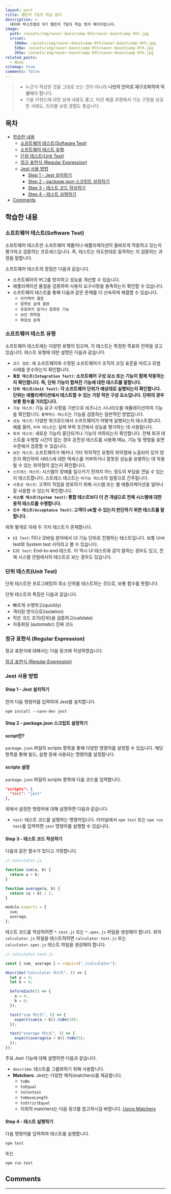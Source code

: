 ```yaml
---
layout: post
title: 챌린지 7일차 학습 정리
description: >
  네이버 부스트캠프 9기 챌린지 7일차 학습 정리 페이지입니다.
image:
  path: /assets/img/naver-boostcamp-9th/naver-boostcamp-9th.jpg
  srcset:
    1060w: /assets/img/naver-boostcamp-9th/naver-boostcamp-9th.jpg
    530w: /assets/img/naver-boostcamp-9th/naver-boostcamp-9th.jpg
    265w: /assets/img/naver-boostcamp-9th/naver-boostcamp-9th.jpg
related_posts:
  - None
sitemap: true
comments: false
---
```


> - 누군가 작성한 것을 그대로 쓰는 것이 아니라 **나만의 언어로 재구조화하여 작성**해야 합니다.
> - 기술 키워드에 대한 상세 내용도 좋고, 미션 해결 과정에서 기능 구현을 성공한 사례도, 트러블 슈팅 경험도 좋습니다.

<h2> 목차 </h2>

- [학습한 내용](#학습한-내용)
  - [소프트웨어 테스트(Software Test)](#소프트웨어-테스트software-test)
  - [소프트웨어 테스트 유형](#소프트웨어-테스트-유형)
  - [단위 테스트(Unit Test)](#단위-테스트unit-test)
  - [정규 표현식 (Regular Expression)](#정규-표현식-regular-expression)
  - [Jest 사용 방법](#jest-사용-방법)
    - [Step 1 - Jest 설치하기](#step-1---jest-설치하기)
    - [Step 2 - package.json 스크립트 설정하기](#step-2---packagejson-스크립트-설정하기)
    - [Step 3 - 테스트 코드 작성하기](#step-3---테스트-코드-작성하기)
    - [Step 4 - 테스트 실행하기](#step-4---테스트-실행하기)
- [Comments](#comments)

## 학습한 내용

### 소프트웨어 테스트(Software Test)

소프트웨어 테스트란 소프트웨어 제품이나 애플리케이션이 올바르게 작동하고 있는지 평가하고 검증하는 프로세스입니다. 즉, 테스트는 의도한대로 동작하는 지 검증하는 과정을 말합니다.

소프트웨어 테스트의 장점은 다음과 같습니다.

- 소프트웨어의 버그를 방지하고 성능을 개선할 수 있습니다.
- 애플리케이션 품질을 검증하여 사용자 요구사항을 충족하는지 확인할 수 있습니다.
- 소프트웨어 테스트를 통해 다음과 같은 문제를 더 신속하게 해결할 수 있습니다.
  - `아키텍처 결함`
  - `잘못된 설계 결정`
  - `유효하지 않거나 잘못된 기능`
  - `보안 취약점`
  - `확장성 문제`

### 소프트웨어 테스트 유형

소프트웨어 테스트에는 다양한 유형이 있으며, 각 테스트는 특정한 목표와 전략을 갖고 있습니다. 테스트 유형에 대한 설명은 다음과 같습니다.

- `코드 검토`: 새 소프트웨어와 수정된 소프트웨어가 조직의 코딩 표준을 따르고 모범 사례를 준수하는지 확인합니다.
- **`통합 테스트(Integration Test)`: 소프트웨어 구성 요소 또는 기능이 함께 작동하는지 확인합니다. 즉, 단위 기능이 합쳐진 기능에 대한 테스트를 말합니다.**
- **`단위 테스트(Unit Test)`: 각 소프트웨어 단위가 예상대로 실행되는지 확인합니다. 단위는 애플리케이션에서 테스트할 수 있는 가장 작은 구성 요소입니다. 단위의 경우 보통 함수를 가리킵니다.**
- `기능 테스트`: 기능 요구 사항을 기반으로 비즈니스 시나리오를 에뮬레이션하여 기능을 확인합니다. `블랙박스 테스트`는 기능을 검증하는 일반적인 방법입니다.
- `성능 테스트`: 다양한 워크로드에서 소프트웨어가 어떻게 실행되는지 테스트합니다. 예를 들어, `부하 테스트`는 실제 부하 조건에서 성능을 평가하는 데 사용됩니다.
- `회귀 테스트`: 새로운 기능이 중단되거나 기능이 저하되는지 확인합니다. 전체 회귀 테스트를 수행할 시간이 없는 경우 온전성 테스트를 사용해 메뉴, 기능 및 명령을 표면 수준에서 검증할 수 있습니다.
- `보안 테스트`: 소프트웨어가 해커나 기타 악의적인 유형의 취약점에 노출되어 있지 않은지 확인하여 서비스에 대한 액세스를 거부하거나 잘못된 성능을 유발하는 데 악용될 수 있는 취약점이 없는지 확인합니다.
- `스트레스 테스트`: 시스템이 장애를 일으키기 전까지 어느 정도의 부담을 견딜 수 있는지 테스트합니다. 스트레스 테스트는 `비기능 테스트`의 일종으로 간주됩니다.
- `사용성 테스트`: 고객이 작업을 완료하기 위해 시스템 또는 웹 애플리케이션을 얼마나 잘 사용할 수 있는지 확인합니다.
- **`시스템 테스트(System test)`: 통합 테스트보다 더 큰 개념으로 전체 시스템에 대한 동작 테스트를 수행합니다.**
- **`인수 테스트(Acceptance Test)`: 고객이 ok할 수 있는지 판단하기 위한 테스트를 말합니다.**

위와 별개로 아래 두 가지 테스트가 존재합니다.

- `UI Test`: FE나 모바일 분야에서 UI 기능 단위로 진행하는 테스트입니다. 보통 Unit test와 System test 사이라고 볼 수 있습니다.
- `E2E test`: End-to-end 테스트. 이 역시 UI 테스트와 같이 말하는 경우도 있고, 전체 시스템 관점에서의 테스트로 보는 경우도 있습니다.

### 단위 테스트(Unit Test)

단위 테스트란 프로그래밍의 최소 단위를 테스트하는 것으로, 보통 함수를 뜻합니다.

단위 테스트의 특징은 다음과 같습니다.

- 빠르게 수행하고(quickly)
- 격리된 방식으로(isolation)
- 작은 코드 조각(단위)을 검증하고(validate)
- 자동화된 (automatic) 진짜 코드

### 정규 표현식 (Regular Expression)

정규 표현식에 대해서는 다음 링크에 작성하였습니다.

[정규 표현식 (Regular Expression)](../../cs/2024-08-09-regular-expression)

### Jest 사용 방법

#### Step 1 - Jest 설치하기

먼저 다음 명령어를 입력하여 Jest를 설치합니다.

```
npm install --save-dev jest
```

#### Step 2 - package.json 스크립트 설정하기

<h4> script란? </h4>

`package.json` 파일의 scripts 항목을 통해 다양한 명령어를 설정할 수 있습니다. 해당 항목을 통해 빌드, 실행 등에 사용되는 명령어를 설정합니다.

<h4> scripts 설정 </h4>

`package.json` 파일의 scripts 항목에 다음 코드를 입력합니다.

```json
"scripts": {
  "test": "jest"
},
```

위에서 설정한 명령어에 대해 설명하면 다음과 같습니다.

- `test`: 테스트 코드를 실행하는 명령어입니다. 터미널에서 `npm test` 또는 `npm run test`를 입력하면 `jest` 명령어를 실행할 수 있습니다.

#### Step 3 - 테스트 코드 작성하기

다음과 같은 함수가 있다고 가정합니다.

```javascript
// calculator.js

function sum(a, b) {
  return a + b;
}

function average(a, b) {
  return (a + b) / 2;
}

module.exports = {
  sum,
  average,
};
```

테스트 코드를 작성하려면 `*.test.js` 또는 `*.spec.js` 파일을 생성해야 합니다. 위의 `calculator.js` 파일을 테스트하려면 `calculator.test.js` 또는 `calculator.spec.js` 테스트 파일을 생성해야 합니다.

```javascript
// calculator.test.js

const { sum, average } = require("./calculator");

describe("Calculator 테스트", () => {
  let a = 4;
  let b = 6;

  beforeEach(() => {
    a = 4;
    b = 6;
  });

  test("sum 테스트", () => {
    expect(sum(a + b)).toBe(10);
  });

  test("average 테스트", () => {
    expect(average(a + b)).toBe(5);
  });
});
```

주요 Jest 기능에 대해 설명하면 다음과 같습니다.

- `describe`: 테스트를 그룹화하기 위해 사용합니다.
- **Matchers**: Jest는 다양한 매처(matchers)를 제공합니다.
  - `toBe`
  - `toEqual`
  - `toContain`
  - `toHaveLength`
  - `toStrictEqual`
  - 이외의 matchers는 다음 링크를 참고하시길 바랍니다.
    <a href="https://jestjs.io/docs/using-matchers" target="_blank">Using Matchers</a>

#### Step 4 - 테스트 실행하기

다음 명령어를 입력하여 테스트를 실행합니다.

```
npm test
```

또는

```
npm run test
```

## Comments

<hr />
<script
  src="https://utteranc.es/client.js"
  repo="HyunJinNo/HyunJinNo.github.io"
  issue-term="pathname"
  theme="github-light"
  crossorigin="anonymous"
  async
></script>
